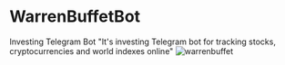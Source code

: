 # WarrenBuffetBot
Investing Telegram Bot
"It's investing Telegram bot for tracking stocks, cryptocurrencies and world indexes online"
![warrenbuffet](https://user-images.githubusercontent.com/75687988/136195368-22d9beae-103d-4617-92b3-e233d8475388.png)
